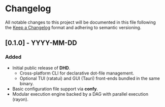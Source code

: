 # Changelog

All notable changes to this project will be documented in this file following
the [Keep a Changelog](https://keepachangelog.com/en/1.0.0/) format and
adhering to semantic versioning.

## [0.1.0] - YYYY-MM-DD

### Added
* Initial public release of **DHD**.
  * Cross-platform CLI for declarative dot-file management.
  * Optional TUI (ratatui) and GUI (Tauri) front-ends bundled in the same
    binary.
* Basic configuration file support via **confy**.
* Modular execution engine backed by a DAG with parallel execution (rayon).
